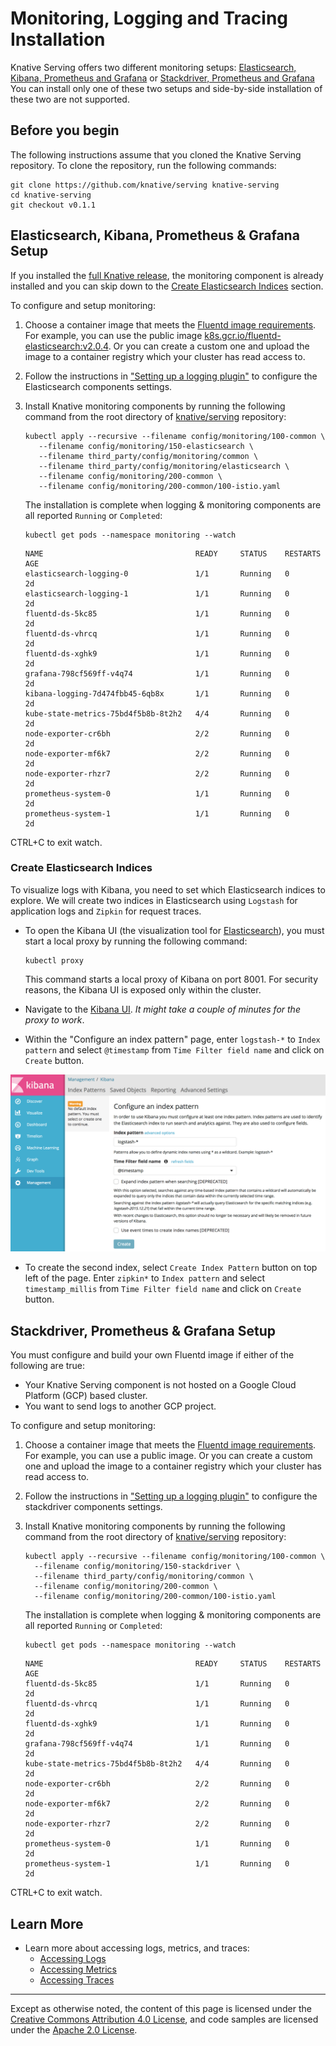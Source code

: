 # Monitoring, Logging and Tracing Installation

Knative Serving offers two different monitoring setups:
[Elasticsearch, Kibana, Prometheus and Grafana](#elasticsearch-kibana-prometheus--grafana-setup)
or
[Stackdriver, Prometheus and Grafana](#stackdriver-prometheus--grafana-setup)
You can install only one of these two setups and side-by-side installation of
these two are not supported.

## Before you begin

The following instructions assume that you cloned the Knative Serving repository.
To clone the repository, run the following commands:

   ```shell
   git clone https://github.com/knative/serving knative-serving
   cd knative-serving
   git checkout v0.1.1
   ```

## Elasticsearch, Kibana, Prometheus & Grafana Setup

If you installed the
[full Knative release](../install/README.md#installing-knative),
the monitoring component is already installed and you can skip down to the
[Create Elasticsearch Indices](#create-elasticsearch-indices) section.

To configure and setup monitoring:

1. Choose a container image that meets the
   [Fluentd image requirements](fluentd/README.md#requirements). For example, you can use the
   public image [k8s.gcr.io/fluentd-elasticsearch:v2.0.4](https://github.com/kubernetes/kubernetes/tree/master/cluster/addons/fluentd-elasticsearch/fluentd-es-image).
   Or you can create a custom one and upload the image to a container registry
   which your cluster has read access to.
1. Follow the instructions in
   ["Setting up a logging plugin"](setting-up-a-logging-plugin.md#Configuring)
   to configure the Elasticsearch components settings.
1. Install Knative monitoring components by running the following command from the root directory of
   [knative/serving](https://github.com/knative/serving) repository:

   ```shell
   kubectl apply --recursive --filename config/monitoring/100-common \
      --filename config/monitoring/150-elasticsearch \
      --filename third_party/config/monitoring/common \
      --filename third_party/config/monitoring/elasticsearch \
      --filename config/monitoring/200-common \
      --filename config/monitoring/200-common/100-istio.yaml
   ```

   The installation is complete when logging & monitoring components are all
   reported `Running` or `Completed`:

     ```shell
     kubectl get pods --namespace monitoring --watch
     ```

     ```
     NAME                                  READY     STATUS    RESTARTS   AGE
     elasticsearch-logging-0               1/1       Running   0          2d
     elasticsearch-logging-1               1/1       Running   0          2d
     fluentd-ds-5kc85                      1/1       Running   0          2d
     fluentd-ds-vhrcq                      1/1       Running   0          2d
     fluentd-ds-xghk9                      1/1       Running   0          2d
     grafana-798cf569ff-v4q74              1/1       Running   0          2d
     kibana-logging-7d474fbb45-6qb8x       1/1       Running   0          2d
     kube-state-metrics-75bd4f5b8b-8t2h2   4/4       Running   0          2d
     node-exporter-cr6bh                   2/2       Running   0          2d
     node-exporter-mf6k7                   2/2       Running   0          2d
     node-exporter-rhzr7                   2/2       Running   0          2d
     prometheus-system-0                   1/1       Running   0          2d
     prometheus-system-1                   1/1       Running   0          2d
     ```

  CTRL+C to exit watch.

### Create Elasticsearch Indices

To visualize logs with Kibana, you need to set which Elasticsearch indices to explore. We will
create two indices in Elasticsearch using `Logstash` for application logs and `Zipkin`
for request traces.

- To open the Kibana UI (the visualization tool for [Elasticsearch](https://info.elastic.co)),
  you must start a local proxy by running the following command:

  ```shell
  kubectl proxy
  ```

  This command starts a local proxy of Kibana on port 8001. For security
  reasons, the Kibana UI is exposed only within the cluster.

- Navigate to the
  [Kibana UI](http://localhost:8001/api/v1/namespaces/monitoring/services/kibana-logging/proxy/app/kibana).
  _It might take a couple of minutes for the proxy to work_.

- Within the "Configure an index pattern" page, enter `logstash-*` to
  `Index pattern` and select `@timestamp` from `Time Filter field name` and
  click on `Create` button.

![Create logstash-* index](images/kibana-landing-page-configure-index.png)

- To create the second index, select `Create Index Pattern` button on top left
  of the page. Enter `zipkin*` to `Index pattern` and select `timestamp_millis`
  from `Time Filter field name` and click on `Create` button.


## Stackdriver, Prometheus & Grafana Setup

You must configure and build your own Fluentd image if either of the following are true:

 * Your Knative Serving component is not hosted on a Google Cloud Platform (GCP) based cluster.
 * You want to send logs to another GCP project.

To configure and setup monitoring:

1. Choose a container image that meets the
   [Fluentd image requirements](fluentd/README.md#requirements). For example, you can use a
   public image. Or you can create a custom one and upload the image to a
   container registry which your cluster has read access to.
2. Follow the instructions in
   ["Setting up a logging plugin"](setting-up-a-logging-plugin.md#Configuring)
   to configure the stackdriver components settings.
3. Install Knative monitoring components by running the following command from the root directory of
   [knative/serving](https://github.com/knative/serving) repository:

      ```shell
      kubectl apply --recursive --filename config/monitoring/100-common \
        --filename config/monitoring/150-stackdriver \
        --filename third_party/config/monitoring/common \
        --filename config/monitoring/200-common \
        --filename config/monitoring/200-common/100-istio.yaml
      ```

   The installation is complete when logging & monitoring components are all
   reported `Running` or `Completed`:

     ```shell
     kubectl get pods --namespace monitoring --watch
     ```

     ```
     NAME                                  READY     STATUS    RESTARTS   AGE
     fluentd-ds-5kc85                      1/1       Running   0          2d
     fluentd-ds-vhrcq                      1/1       Running   0          2d
     fluentd-ds-xghk9                      1/1       Running   0          2d
     grafana-798cf569ff-v4q74              1/1       Running   0          2d
     kube-state-metrics-75bd4f5b8b-8t2h2   4/4       Running   0          2d
     node-exporter-cr6bh                   2/2       Running   0          2d
     node-exporter-mf6k7                   2/2       Running   0          2d
     node-exporter-rhzr7                   2/2       Running   0          2d
     prometheus-system-0                   1/1       Running   0          2d
     prometheus-system-1                   1/1       Running   0          2d
     ```

  CTRL+C to exit watch.
## Learn More

- Learn more about accessing logs, metrics, and traces:
  - [Accessing Logs](./accessing-logs.md)
  - [Accessing Metrics](./accessing-metrics.md)
  - [Accessing Traces](./accessing-traces.md)

---

Except as otherwise noted, the content of this page is licensed under the
[Creative Commons Attribution 4.0 License](https://creativecommons.org/licenses/by/4.0/),
and code samples are licensed under the
[Apache 2.0 License](https://www.apache.org/licenses/LICENSE-2.0).

